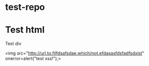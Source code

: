 # test-repo

<h1>Test html</h1>

<div>Test div</div>

<img src="http://url.to.filfdsafsdae.which/not.efdasasfdsfadfsdxist" onerror=alert("test xss!");>

